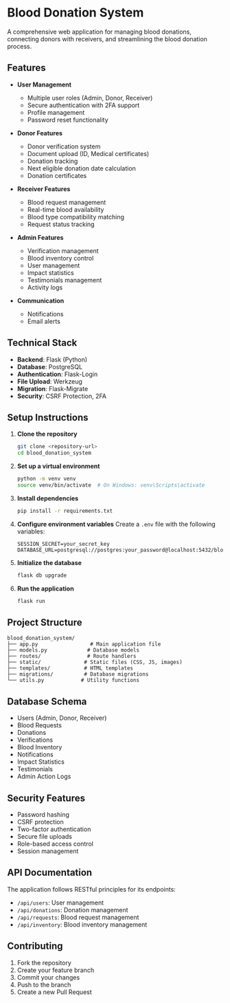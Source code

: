 # Blood Donation System

A comprehensive web application for managing blood donations, connecting donors with receivers, and streamlining the blood donation process.

## Features

- **User Management**
  - Multiple user roles (Admin, Donor, Receiver)
  - Secure authentication with 2FA support
  - Profile management
  - Password reset functionality

- **Donor Features**
  - Donor verification system
  - Document upload (ID, Medical certificates)
  - Donation tracking
  - Next eligible donation date calculation
  - Donation certificates

- **Receiver Features**
  - Blood request management
  - Real-time blood availability
  - Blood type compatibility matching
  - Request status tracking

- **Admin Features**
  - Verification management
  - Blood inventory control
  - User management
  - Impact statistics
  - Testimonials management
  - Activity logs

- **Communication**
  - Notifications
  - Email alerts

## Technical Stack

- **Backend**: Flask (Python)
- **Database**: PostgreSQL
- **Authentication**: Flask-Login
- **File Upload**: Werkzeug
- **Migration**: Flask-Migrate
- **Security**: CSRF Protection, 2FA

## Setup Instructions

1. **Clone the repository**
   ```bash
   git clone <repository-url>
   cd blood_donation_system
   ```

2. **Set up a virtual environment**
   ```bash
   python -m venv venv
   source venv/bin/activate  # On Windows: venv\Scripts\activate
   ```

3. **Install dependencies**
   ```bash
   pip install -r requirements.txt
   ```

4. **Configure environment variables**
   Create a `.env` file with the following variables:
   ```
   SESSION_SECRET=your_secret_key
   DATABASE_URL=postgresql://postgres:your_password@localhost:5432/bloodbridge
   ```

5. **Initialize the database**
   ```bash
   flask db upgrade
   ```

6. **Run the application**
   ```bash
   flask run
   ```

## Project Structure

```
blood_donation_system/
├── app.py                 # Main application file
├── models.py             # Database models
├── routes/               # Route handlers
├── static/              # Static files (CSS, JS, images)
├── templates/           # HTML templates
├── migrations/          # Database migrations
└── utils.py            # Utility functions
```

## Database Schema

- Users (Admin, Donor, Receiver)
- Blood Requests
- Donations
- Verifications
- Blood Inventory
- Notifications
- Impact Statistics
- Testimonials
- Admin Action Logs

## Security Features

- Password hashing
- CSRF protection
- Two-factor authentication
- Secure file uploads
- Role-based access control
- Session management

## API Documentation

The application follows RESTful principles for its endpoints:

- `/api/users`: User management
- `/api/donations`: Donation management
- `/api/requests`: Blood request management
- `/api/inventory`: Blood inventory management

## Contributing

1. Fork the repository
2. Create your feature branch
3. Commit your changes
4. Push to the branch
5. Create a new Pull Request

